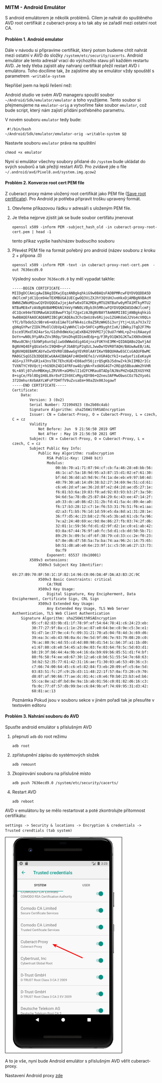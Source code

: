 ### MITM - Android Emulátor

S android emulátorem je několik problémů. Cílem je nahrát do spuštěného AVD root certifikát z cuberact-proxy a to tak aby se zařadil mezi ostatní root CA.

#### Problém 1. Android emulator

Dále v návodu si připravíme certifikát, který potom budeme chtít nahrát mezi ostatní v AVD do složky `/system/etc/security/cacerts`. Android emulátor ale tento adresář vrací do výchozího stavu při každém restartu AVD.
Je tedy třeba zajistit aby nahraný certifikát přežil restart AVD i emulátoru.
Toho docílíme tak, že zajistíme aby se emulátor vždy spouštěl s parametrem `-writable-system`

Nepřišel jsem na lepší řešení než:

Android studio ve svém AVD manageru spouští soubor `~/Android/Sdk/emulator/emulator` a toho využijeme.
Tento soubor si přejmenujeme na `emulator-orig` a vytvoříme fake soubor `emulator`, což bude script, který nám zajistí přidání potřebného parametru.

V novém souboru `emulator` tedy bude:

```batch
 #!/bin/bash
~/Android/Sdk/emulator/emulator-orig -writable-system $@
```

Nastavte souboru `emulator` práva na spuštění
```batch
chmod +x emulator
```

Nyní si emulátor všechny soubory přidané do `/system` bude ukládat do svých souborů a tak přežijí restart AVD. Pro zvídavé jde o file `~/.android/avd/Pixel8.avd/system.img.qcow2`

#### Problém 2. Konverze root cert PEM file 

Z cuberact proxy máme uložený root certifikát jako PEM file ([Save root certificate](https://github.com/cuberact/cuberact-proxy/blob/master/save-root-certificate.md)). Pro Android je potřeba připravit trošku upravený formát.

1. Otevřeme příkazovou řádku v adresáři s uloženým PEM file.
2. Je třeba nejprve zjistit jak se bude soubor certifátu jmenovat

    ```batch 
    openssl x509 -inform PEM -subject_hash_old -in cuberact-proxy-root-cert.pem | head -1
    ```
    tento příkaz vypíše hash/název budoucího souboru
    
3. Převést PEM file na formát pořebný pro android (název souboru z kroku 2 + přípona .0)

    ```batch 
    openssl x509 -inform PEM -text -in cuberact-proxy-root-cert.pem  -out 7636ecd9.0
    ```

    Výsledný soubor `7636ecd9.0` by měl vypadat takhle:
    
    ```text
    -----BEGIN CERTIFICATE-----
    MIIDgDCCAmigAwIBAgIEKwjEqzANBgkqhkiG9w0BAQsFADBPMRcwFQYDVQQDDA5D
    dWJlcmFjdC1Qcm94eTEXMBUGA1UECgwOQ3ViZXJhY3QtUHJveHkxDjAMBgNVBAcM
    BWN6ZWNoMQswCQYDVQQGEwJjejAeFw0xOTA2MDkyMTU2NTBaFw0yMTA1MTkyMTU2
    NTBaME8xFzAVBgNVBAMMDkN1YmVyYWN0LVByb3h5MRcwFQYDVQQKDA5DdWJlcmFj
    dC1Qcm94eTEOMAwGA1UEBwwFY3plY2gxCzAJBgNVBAYTAmN6MIIBIjANBgkqhkiG
    9w0BAQEFAAOCAQ8AMIIBCgKCAQEAu3ChcQeUz8v6Rijou1ZGHKdaGJ2Vo4cV0QLn
    YTC/bTbdo52c9Bre6+mXsE1AeTCoFNk4sic0aZ5RzWHG5i3vrjYtj+LULa7VJx72
    gbNqGYPwrZIDk7MvOlCUbVp42yWHhClsQ+5HFC+pM9yghtIxK/1BWkyJTqD2F7Mo
    Esce9lMxdlH24arSo/G1dh0dWeXajaExKB4299VMI7jC9uU7rWHL+pZ+oiRAaeyd
    DoYn+wN0L9YyARxZVv3R0p/SHsDhq0IDimdEdp+g/F3Ry91QW3GJKTwJXN9vOHnN
    M8wu8CNnjtbXWFp6unSqliwUdWWwUdig4G4jnxzFUKYnE3MK+QIDAQABo2QwYjAd
    BgNVHQ4EFgQUaSe5cI9QHB+yFJbABtpP2qOzLJwwDwYDVR0TAQH/BAUwAwEB/zAL
    BgNVHQ8EBAMCAbYwIwYDVR0lBBwwGgYEVR0lAAYIKwYBBQUHAwEGCCsGAQUFBwMC
    MA0GCSqGSIb3DQEBCwUAA4IBAQAFz4KDm9EfeJ/vVGR4QcYkI+swdyefisEeKayH
    4GS+yJ7FPuGR1x43nsT8CTEhcKUE+E08adY56jzrQ5gKbJ5dnwZ+k3kIIMB2rICc
    TVXNTYCY0VQctj+hG9DhZ4DI4FRFow4D/gNk+FxdA9G4GT+2REqb5BbauWm2hVHR
    9L+A9lj07uhnMBKmyLZRVVR+aGM9slI1d2FCMRau8TADplNJNsPHZnQAZEXG5YKE
    8+sgCe/Fbl0Dg1H8L8kr0xFIIh9XCvMgyXDYB6+QZneu3AFMwObwsCOz7bZVyo6i
    372OmhurAVbAAYLWFsP7DHffV9uZvsaEm+90aZUx00JogawT
    -----END CERTIFICATE-----
    Certificate:
        Data:
            Version: 3 (0x2)
            Serial Number: 721994923 (0x2b08c4ab)
            Signature Algorithm: sha256WithRSAEncryption
            Issuer: CN = Cuberact-Proxy, O = Cuberact-Proxy, L = czech, C = cz
            Validity
                Not Before: Jun  9 21:56:50 2019 GMT
                Not After : May 19 21:56:50 2021 GMT
            Subject: CN = Cuberact-Proxy, O = Cuberact-Proxy, L = czech, C = cz
            Subject Public Key Info:
                Public Key Algorithm: rsaEncryption
                    RSA Public-Key: (2048 bit)
                    Modulus:
                        00:bb:70:a1:71:07:94:cf:cb:fa:46:28:e8:bb:56:
                        46:1c:a7:5a:18:9d:95:a3:87:15:d1:02:e7:61:30:
                        bf:6d:36:dd:a3:9d:9c:f4:1a:de:eb:e9:97:b0:4d:
                        40:79:30:a8:14:d9:38:b2:27:34:69:9e:51:cd:61:
                        c6:e6:2d:ef:ae:36:2d:8f:e2:d4:2d:ae:d5:27:1e:
                        f6:81:b3:6a:19:83:f0:ad:92:03:93:b3:2f:3a:50:
                        94:6d:5a:78:db:25:87:84:29:6c:43:ee:47:14:2f:
                        a9:33:dc:a0:86:d2:31:2b:fd:41:5a:4c:89:4e:a0:
                        f6:17:b3:28:12:c7:1e:f6:53:31:76:51:f6:e1:aa:
                        d2:a3:f1:b5:76:1d:1d:59:e5:da:8d:a1:31:28:1e:
                        36:f7:d5:4c:23:b8:c2:f6:e5:3b:ad:61:cb:fa:96:
                        7e:a2:24:40:69:ec:9d:0e:86:27:fb:03:74:2f:d6:
                        32:01:1c:59:56:fd:d1:d2:9f:d2:1e:c0:e1:ab:42:
                        03:8a:67:44:76:9f:a0:fc:5d:d1:cb:dd:50:5b:71:
                        89:29:3c:09:5c:df:6f:38:79:cd:33:cc:2e:f0:23:
                        67:8e:d6:d7:58:5a:7a:ba:74:aa:96:2c:14:75:65:
                        b0:51:d8:a0:e0:6e:23:9f:1c:c5:50:a6:27:13:73:
                        0a:f9
                    Exponent: 65537 (0x10001)
            X509v3 extensions:
                X509v3 Subject Key Identifier: 
                    69:27:B9:70:8F:50:1C:1F:B2:14:96:C0:06:DA:4F:DA:A3:B3:2C:9C
                X509v3 Basic Constraints: critical
                    CA:TRUE
                X509v3 Key Usage: 
                    Digital Signature, Key Encipherment, Data Encipherment, Certificate Sign, CRL Sign
                X509v3 Extended Key Usage: 
                    Any Extended Key Usage, TLS Web Server Authentication, TLS Web Client Authentication
        Signature Algorithm: sha256WithRSAEncryption
             05:cf:82:83:9b:d1:1f:78:9f:ef:54:64:78:41:c6:24:23:eb:
             30:77:27:9f:8a:c1:1e:29:ac:87:e0:64:be:c8:9e:c5:3e:e1:
             91:d7:1e:37:9e:c4:fc:09:31:21:70:a5:04:f8:4d:3c:69:d6:
             39:ea:3c:eb:43:98:0a:6c:9e:5d:9f:06:7e:93:79:08:20:c0:
             76:ac:80:9c:4d:55:cd:4d:80:98:d1:54:1c:b6:3f:a1:1b:d0:
             e1:67:80:c8:e0:54:45:a3:0e:03:fe:03:64:f8:5c:5d:03:d1:
             b8:19:3f:b6:44:4a:9b:e4:16:da:b9:69:b6:85:51:d1:f4:bf:
             80:f6:58:f4:ee:e8:67:30:12:a6:c8:b6:51:55:54:7e:68:63:
             3d:b2:52:35:77:61:42:31:16:ae:f1:30:03:a6:53:49:36:c3:
             c7:66:74:00:64:45:c6:e5:82:84:f3:eb:20:09:ef:c5:6e:5d:
             03:83:51:fc:2f:c9:2b:d3:11:48:22:1f:57:0a:f3:20:c9:70:
             d8:07:af:90:66:77:ae:dc:01:4c:c0:e6:f0:b0:23:b3:ed:b6:
             55:ca:8e:a2:df:bd:8e:9a:1b:ab:01:56:c0:01:82:d6:16:c3:
             fb:0c:77:df:57:db:99:be:c6:84:9b:ef:74:69:95:31:d3:42:
             68:81:ac:13
    ```
    Poznámka Pokud jsou v souboru sekce v jiném pořadí tak je přesuňte v textovém editoru
    
#### Problém 3. Nahrání souboru do AVD

Spusťte android emulátor s příslušným AVD

1. přepnutí `adb` do root režimu

    ```batch 
    adb root
    ```
2. zpřístupnění zápisu do systémových složek

    ```batch
    adb remount 
    ```
3. Zkopírování souboru na příslušné místo

    ```batch
    adb push 7636ecd9.0 /system/etc/security/cacerts/
    ```
4. Restart AVD

    ```batch
    adb reboot
    ```
AVD v emulátoru by se mělo restartovat a poté zkontrolujte přítomnost certifikátu:

`settings -> Security & locations -> Encryption & credentials -> Trusted crendtials (tab system) `

![](https://raw.githubusercontent.com/cuberact/cuberact-proxy/master/images/mitm-android/mitm-android-01.png)

A to je vše, nyní bude Android emulátor s přislušným AVD věřit cuberact-proxy.

Nastavení Android proxy [zde](https://github.com/cuberact/cuberact-proxy/blob/master/android-proxy-settings.md)
